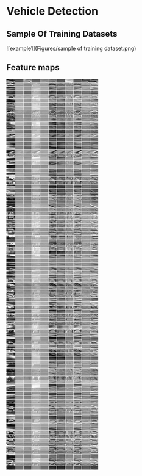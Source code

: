 # Vehicle Detection

Sample Of Training Datasets
---------------------
![example1](Figures/sample of training dataset.png)

Feature maps
---------------------
![example2](Figures/FeatureMaps.png)
